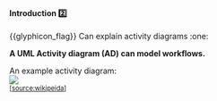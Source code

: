 <div id="title">

#### Introduction :two:

</div>
<span id="outcomes">{{glyphicon_flag}} Can explain activity diagrams :one:</span>

<div id="body">

**A UML Activity diagram (AD) can model workflows.**

<div v-closeable alt="">

An example activity diagram:<br>
<img src="https://upload.wikimedia.org/wikipedia/commons/e/e7/Activity_conducting.svg"><br>
<sub>[[source:wikipeida](https://en.wikipedia.org/wiki/Activity_diagram)]</sub>

</div>

</div>

<div id="extras">
</div>